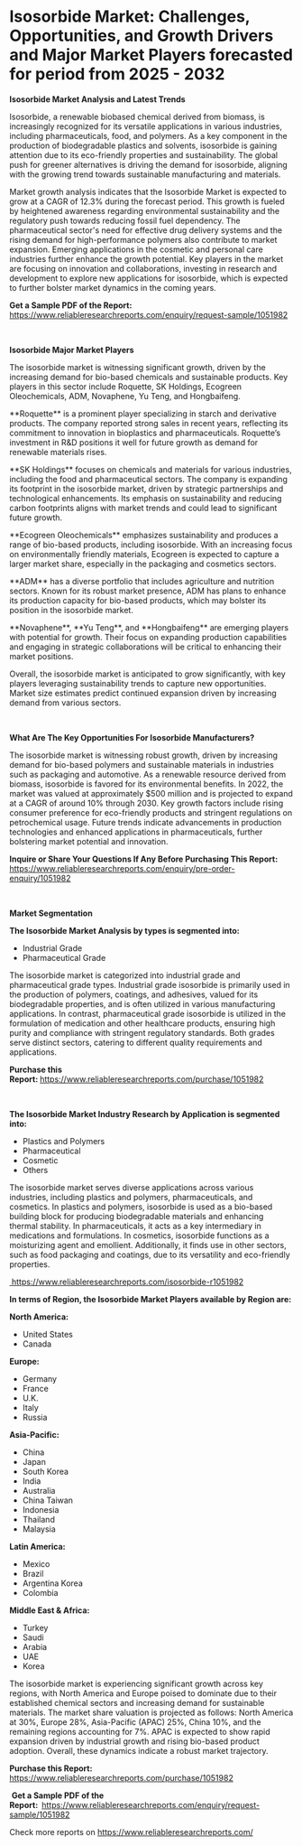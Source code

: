 <p><h1>Isosorbide Market: Challenges, Opportunities, and Growth Drivers and Major Market Players forecasted for period from 2025 - 2032</h1></p><p><strong>Isosorbide Market Analysis and Latest Trends</strong></p>
<p><p>Isosorbide, a renewable biobased chemical derived from biomass, is increasingly recognized for its versatile applications in various industries, including pharmaceuticals, food, and polymers. As a key component in the production of biodegradable plastics and solvents, isosorbide is gaining attention due to its eco-friendly properties and sustainability. The global push for greener alternatives is driving the demand for isosorbide, aligning with the growing trend towards sustainable manufacturing and materials.</p><p>Market growth analysis indicates that the Isosorbide Market is expected to grow at a CAGR of 12.3% during the forecast period. This growth is fueled by heightened awareness regarding environmental sustainability and the regulatory push towards reducing fossil fuel dependency. The pharmaceutical sector's need for effective drug delivery systems and the rising demand for high-performance polymers also contribute to market expansion. Emerging applications in the cosmetic and personal care industries further enhance the growth potential. Key players in the market are focusing on innovation and collaborations, investing in research and development to explore new applications for isosorbide, which is expected to further bolster market dynamics in the coming years.</p></p>
<p><strong>Get a Sample PDF of the Report:&nbsp;</strong> <a href="https://www.reliableresearchreports.com/enquiry/request-sample/1051982?utm_campaign=2251&utm_medium=2&utm_source=Github&utm_content=ia&utm_term=08032025&utm_id=isosorbide">https://www.reliableresearchreports.com/enquiry/request-sample/1051982</a></p>
<p>&nbsp;</p>
<p><strong>Isosorbide Major Market Players</strong></p>
<p><p>The isosorbide market is witnessing significant growth, driven by the increasing demand for bio-based chemicals and sustainable products. Key players in this sector include Roquette, SK Holdings, Ecogreen Oleochemicals, ADM, Novaphene, Yu Teng, and Hongbaifeng.</p><p>**Roquette** is a prominent player specializing in starch and derivative products. The company reported strong sales in recent years, reflecting its commitment to innovation in bioplastics and pharmaceuticals. Roquette’s investment in R&D positions it well for future growth as demand for renewable materials rises.</p><p>**SK Holdings** focuses on chemicals and materials for various industries, including the food and pharmaceutical sectors. The company is expanding its footprint in the isosorbide market, driven by strategic partnerships and technological enhancements. Its emphasis on sustainability and reducing carbon footprints aligns with market trends and could lead to significant future growth.</p><p>**Ecogreen Oleochemicals** emphasizes sustainability and produces a range of bio-based products, including isosorbide. With an increasing focus on environmentally friendly materials, Ecogreen is expected to capture a larger market share, especially in the packaging and cosmetics sectors.</p><p>**ADM** has a diverse portfolio that includes agriculture and nutrition sectors. Known for its robust market presence, ADM has plans to enhance its production capacity for bio-based products, which may bolster its position in the isosorbide market.</p><p>**Novaphene**, **Yu Teng**, and **Hongbaifeng** are emerging players with potential for growth. Their focus on expanding production capabilities and engaging in strategic collaborations will be critical to enhancing their market positions.</p><p>Overall, the isosorbide market is anticipated to grow significantly, with key players leveraging sustainability trends to capture new opportunities. Market size estimates predict continued expansion driven by increasing demand from various sectors.</p></p>
<p>&nbsp;</p>
<p><strong>What Are The Key Opportunities For Isosorbide Manufacturers?</strong></p>
<p><p>The isosorbide market is witnessing robust growth, driven by increasing demand for bio-based polymers and sustainable materials in industries such as packaging and automotive. As a renewable resource derived from biomass, isosorbide is favored for its environmental benefits. In 2022, the market was valued at approximately $500 million and is projected to expand at a CAGR of around 10% through 2030. Key growth factors include rising consumer preference for eco-friendly products and stringent regulations on petrochemical usage. Future trends indicate advancements in production technologies and enhanced applications in pharmaceuticals, further bolstering market potential and innovation.</p></p>
<p><strong>Inquire or Share Your Questions If Any Before Purchasing This Report:</strong> <a href="https://www.reliableresearchreports.com/enquiry/pre-order-enquiry/1051982?utm_campaign=2251&utm_medium=2&utm_source=Github&utm_content=ia&utm_term=08032025&utm_id=isosorbide">https://www.reliableresearchreports.com/enquiry/pre-order-enquiry/1051982</a></p>
<p>&nbsp;</p>
<p><strong>Market Segmentation</strong></p>
<p><strong>The Isosorbide Market Analysis by types is segmented into:</strong></p>
<p><ul><li>Industrial Grade</li><li>Pharmaceutical Grade</li></ul></p>
<p><p>The isosorbide market is categorized into industrial grade and pharmaceutical grade types. Industrial grade isosorbide is primarily used in the production of polymers, coatings, and adhesives, valued for its biodegradable properties, and is often utilized in various manufacturing applications. In contrast, pharmaceutical grade isosorbide is utilized in the formulation of medication and other healthcare products, ensuring high purity and compliance with stringent regulatory standards. Both grades serve distinct sectors, catering to different quality requirements and applications.</p></p>
<p><strong>Purchase this Report:&nbsp;</strong><a href="https://www.reliableresearchreports.com/purchase/1051982?utm_campaign=2251&utm_medium=2&utm_source=Github&utm_content=ia&utm_term=08032025&utm_id=isosorbide">https://www.reliableresearchreports.com/purchase/1051982</a></p>
<p>&nbsp;</p>
<p><strong>The Isosorbide Market Industry Research by Application is segmented into:</strong></p>
<p><ul><li>Plastics and Polymers</li><li>Pharmaceutical</li><li>Cosmetic</li><li>Others</li></ul></p>
<p><p>The isosorbide market serves diverse applications across various industries, including plastics and polymers, pharmaceuticals, and cosmetics. In plastics and polymers, isosorbide is used as a bio-based building block for producing biodegradable materials and enhancing thermal stability. In pharmaceuticals, it acts as a key intermediary in medications and formulations. In cosmetics, isosorbide functions as a moisturizing agent and emollient. Additionally, it finds use in other sectors, such as food packaging and coatings, due to its versatility and eco-friendly properties.</p></p>
<p><a href="https://www.reliableresearchreports.com/isosorbide-r1051982?utm_campaign=2251&utm_medium=2&utm_source=Github&utm_content=ia&utm_term=08032025&utm_id=isosorbide">&nbsp;https://www.reliableresearchreports.com/isosorbide-r1051982</a></p>
<p><strong>In terms of Region, the Isosorbide Market Players available by Region are:</strong></p>
<p>
    <p> <strong> North America: </strong>
        <ul>
            <li>United States</li>
            <li>Canada</li>
        </ul>
        </p> 
    <p> <strong> Europe: </strong>
        <ul>
            <li>Germany</li>
            <li>France</li>
            <li>U.K.</li>
            <li>Italy</li>
            <li>Russia</li>
        </ul>
        </p> 
    <p> <strong> Asia-Pacific: </strong>
        <ul>
            <li>China</li>
            <li>Japan</li>
            <li>South Korea</li>
            <li>India</li>
            <li>Australia</li>
            <li>China Taiwan</li>
            <li>Indonesia</li>
            <li>Thailand</li>
            <li>Malaysia</li>
        </ul>
        </p> 
    <p> <strong> Latin America: </strong>
        <ul>
            <li>Mexico</li>
            <li>Brazil</li>
            <li>Argentina Korea</li>
            <li>Colombia</li>
        </ul>
        </p> 
    <p> <strong> Middle East & Africa: </strong>
        <ul>
            <li>Turkey</li>
            <li>Saudi</li>
            <li>Arabia</li>
            <li>UAE</li>
            <li>Korea</li>
        </ul>
    </p>
    </p>
<p><p>The isosorbide market is experiencing significant growth across key regions, with North America and Europe poised to dominate due to their established chemical sectors and increasing demand for sustainable materials. The market share valuation is projected as follows: North America at 30%, Europe 28%, Asia-Pacific (APAC) 25%, China 10%, and the remaining regions accounting for 7%. APAC is expected to show rapid expansion driven by industrial growth and rising bio-based product adoption. Overall, these dynamics indicate a robust market trajectory.</p></p>
<p><strong>Purchase this Report: </strong><a href="https://www.reliableresearchreports.com/purchase/1051982?utm_campaign=2251&utm_medium=2&utm_source=Github&utm_content=ia&utm_term=08032025&utm_id=isosorbide">https://www.reliableresearchreports.com/purchase/1051982</a></p>
<p>&nbsp;<strong>Get a Sample PDF of the Report:&nbsp;&nbsp;</strong><a href="https://www.reliableresearchreports.com/enquiry/request-sample/1051982?utm_campaign=2251&utm_medium=2&utm_source=Github&utm_content=ia&utm_term=08032025&utm_id=isosorbide">https://www.reliableresearchreports.com/enquiry/request-sample/1051982</a></p>
<p><strong></strong></p>
<p>Check more reports on <a href="https://www.reliableresearchreports.com/?utm_campaign=2251&utm_medium=2&utm_source=Github&utm_content=ia&utm_term=08032025&utm_id=isosorbide">https://www.reliableresearchreports.com/</a></p>